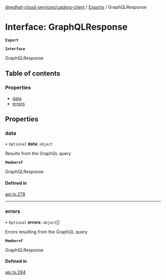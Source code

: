 [@redhat-cloud-services/catalog-client](../README.md) / [Exports](../modules.md) / GraphQLResponse

# Interface: GraphQLResponse

**`Export`**

**`Interface`**

GraphQLResponse

## Table of contents

### Properties

- [data](GraphQLResponse.md#data)
- [errors](GraphQLResponse.md#errors)

## Properties

### data

• `Optional` **data**: `object`

Results from the GraphQL query

**`Memberof`**

GraphQLResponse

#### Defined in

[api.ts:278](https://github.com/mkholjuraev/javascript-clients/blob/master/packages/catalog/api.ts#L278)

___

### errors

• `Optional` **errors**: `object`[]

Errors resulting from the GraphQL query

**`Memberof`**

GraphQLResponse

#### Defined in

[api.ts:284](https://github.com/mkholjuraev/javascript-clients/blob/master/packages/catalog/api.ts#L284)
